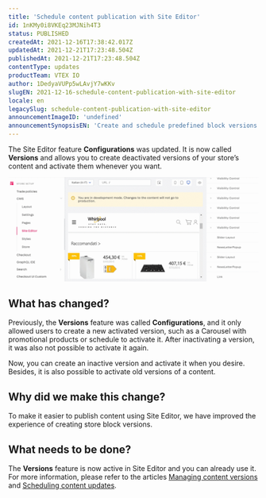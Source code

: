 ```yaml
---
title: 'Schedule content publication with Site Editor'
id: 1nKMy0i8VKEq23MJNih4T3
status: PUBLISHED
createdAt: 2021-12-16T17:38:42.017Z
updatedAt: 2021-12-21T17:23:48.504Z
publishedAt: 2021-12-21T17:23:48.504Z
contentType: updates
productTeam: VTEX IO
author: 1DedyaVUPp5wLAvjY7wKKv
slugEN: 2021-12-16-schedule-content-publication-with-site-editor
locale: en
legacySlug: schedule-content-publication-with-site-editor
announcementImageID: 'undefined'
announcementSynopsisEN: 'Create and schedule predefined block versions in Site Editor'
---
```


The Site Editor feature **Configurations** was updated. It is now called **Versions** and allows you to create deactivated versions of your store’s content and activate them whenever you want.

![activating-versions-en](https://raw.githubusercontent.com/vtexdocs/help-center-content/refs/heads/main/docs/en/announcements/2021/december/2021-12-16-schedule-content-publication-with-site-editor_1.gif)

## What has changed?
Previously, the **Versions** feature was called **Configurations**, and it only allowed users to create a new activated version, such as a Carousel with promotional products or schedule to activate it. After inactivating a version, it was also not possible to activate it again.

Now, you can create an inactive version and activate it when you desire. Besides, it is also possible to activate old versions of a content.

 ## Why did we make this change?
To make it easier to publish content using Site Editor, we have improved the experience of creating store block versions.

## What needs to be done?
The **Versions** feature is now active in Site Editor and you can already use it. For more information, please refer to the articles [Managing content versions](/en/tutorial/gerenciando-versoes-de-conteudo--4loXo98CZncY0NnjKrScbG) and [Scheduling content updates](/en/tutorial/agendando-atualizacoes-de-conteudo--5L93gED3wgSRoWpFJlJ2ns).

